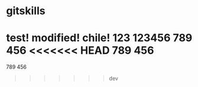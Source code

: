 # gitskills
test!
modified!
chile!
123
123456
789
456
<<<<<<< HEAD
789
456
=======
789
456
>>>>>>> dev
